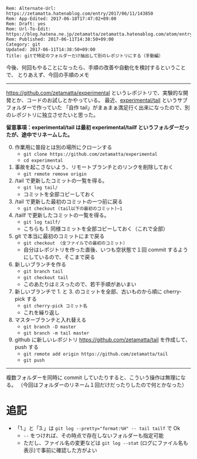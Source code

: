 ```header
Rem: Alternate-Url: https://zetamatta.hatenablog.com/entry/2017/06/11/143850
Rem: App-Edited: 2017-06-18T17:47:02+09:00
Rem: Draft: yes
Rem: Url-To-Edit: https://blog.hatena.ne.jp/zetamatta/zetamatta.hatenablog.com/atom/entry/13355765958054485465
Rem: Published: 2017-06-11T14:38:50+09:00
Category: git
Updated: 2017-06-11T14:38:50+09:00
Title: gitで特定のフォルダーだけ抽出して別のレポジトリにする（手動編）
```
今後、何回もやることになったら、手順の改善や自動化を検討するということで、
とりあえず、今回の手順のメモ

---

https://github.com/zetamatta/experimental というレポジトリで、実験的な開発とか、コードのお試しとかやっている。
最近、[experimental/tail](https://github.com/zetamatta/experimental/tree/master/tail) というサブフォルダーで作っていた
「自作 tail」がまぁまぁ満足行く出来になったので、別のレポジトリに独立させたいと思った。

**留意事項：experimental/tail は最初 experimental/tailf というフォルダーだったが、途中でリネームした。**

0. 作業用に普段とは別の場所にクローンする
   * `git clone https://github.com/zetamatta/experimental`
   * `cd experimental`
0. 事故を起こさないよう、リモートブランチとのリンクを削除しておく
    * `git remote remove origin`
1. /tail で更新したコミットの一覧を得る。
    * `git log tail/`
    * コミットを全部コピーしておく
2. /tail で更新した最初のコミットの一つ前に戻る
    * `git checkout (tail以下の最初のコミット)~1`
3. /tailf で更新したコミットの一覧を得る。
    * `git log tailf/`
    * こちらも 1. 同様コミットを全部コピーしておく（これで全部）
4. git で本当に最初のコミットにまで戻る
    * `git checkout （全ファイルでの最初のコミット）`
    * 自分はレポジトリを作った直後、いつも空状態で１回 commit するようにしているので、そこまで戻る
5. 新しいブランチを作る
    * `git branch tail`
    * `git checkout tail`
    * このあたりはミスったので、若干手順があいまい
6. 新しいブランチで 1. と 3. のコミットを全部、古いものから順に cherry-pick する
    * `git cherry-pick コミット名`
    * これを繰り返し
7. マスターブランチと入れ替える
    * `git branch -D master`
    * `git branch -m tail master`
8. github に新しいレポジトリ https://github.com/zetamatta/tail を作成して、push する
    * `git remote add origin https://github.com/zetamatta/tail`
    * `git push`

---

複数フォルダーを同時に commit していたりすると、こういう操作は無理になる。
（今回はフォルダーのリネーム１回だけだったりしたので何とかなった）

追記
===

* 「1.」と「3.」は `git log --pretty="format:%H" -- tail tailf` で Ok
     * `--` をつければ、その時点で存在しないフォルダーも指定可能
     * ただし、ファイル名の変更などは `git log --stat` (ログにファイル名も表示)で事前に確認した方がよい

